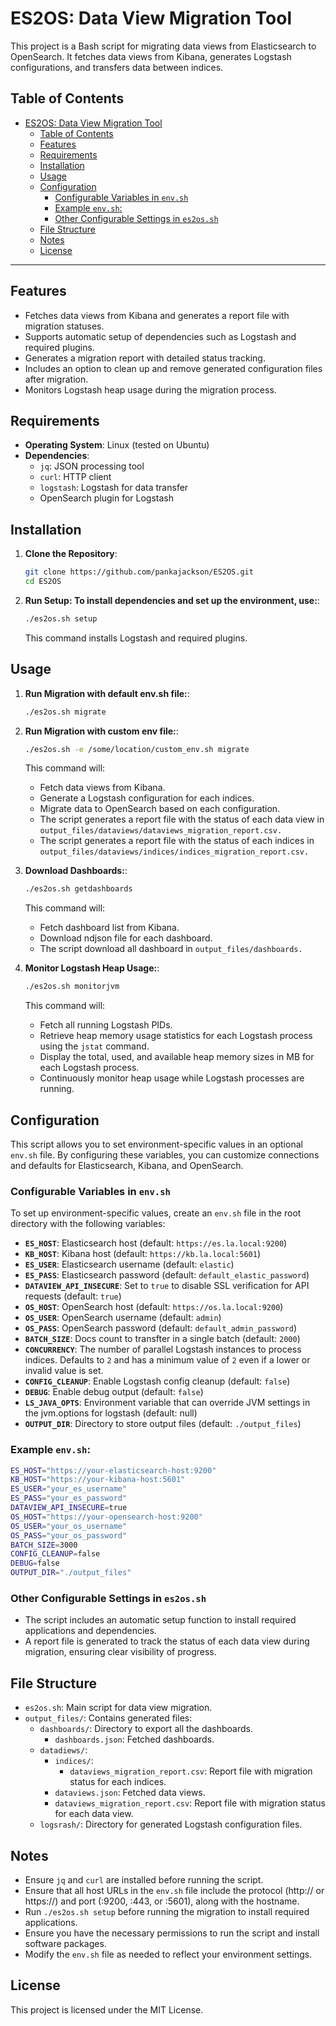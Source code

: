 # ES2OS: Data View Migration Tool

This project is a Bash script for migrating data views from Elasticsearch to OpenSearch. It fetches data views from Kibana, generates Logstash configurations, and transfers data between indices.

## Table of Contents

- [ES2OS: Data View Migration Tool](#es2os-data-view-migration-tool)
  - [Table of Contents](#table-of-contents)
  - [Features](#features)
  - [Requirements](#requirements)
  - [Installation](#installation)
  - [Usage](#usage)
  - [Configuration](#configuration)
    - [Configurable Variables in `env.sh`](#configurable-variables-in-envsh)
    - [Example `env.sh`:](#example-envsh)
    - [Other Configurable Settings in `es2os.sh`](#other-configurable-settings-in-es2ossh)
  - [File Structure](#file-structure)
  - [Notes](#notes)
  - [License](#license)

---

## Features

- Fetches data views from Kibana and generates a report file with migration statuses.
- Supports automatic setup of dependencies such as Logstash and required plugins.
- Generates a migration report with detailed status tracking.
- Includes an option to clean up and remove generated configuration files after migration.
- Monitors Logstash heap usage during the migration process.

## Requirements

- **Operating System**: Linux (tested on Ubuntu)
- **Dependencies**:
  - `jq`: JSON processing tool
  - `curl`: HTTP client
  - `logstash`: Logstash for data transfer
  - OpenSearch plugin for Logstash

## Installation

1. **Clone the Repository**:

   ```bash
   git clone https://github.com/pankajackson/ES2OS.git
   cd ES2OS
   ```

2. **Run Setup: To install dependencies and set up the environment, use:**:

   ```bash
   ./es2os.sh setup
   ```

   This command installs Logstash and required plugins.

## Usage

1. **Run Migration with default env.sh file:**:

   ```bash
   ./es2os.sh migrate
   ```

2. **Run Migration with custom env file:**:

   ```bash
   ./es2os.sh -e /some/location/custom_env.sh migrate
   ```

   This command will:

   - Fetch data views from Kibana.
   - Generate a Logstash configuration for each indices.
   - Migrate data to OpenSearch based on each configuration.
   - The script generates a report file with the status of each data view in `output_files/dataviews/dataviews_migration_report.csv.`
   - The script generates a report file with the status of each indices in `output_files/dataviews/indices/indices_migration_report.csv.`

3. **Download Dashboards:**:

   ```bash
   ./es2os.sh getdashboards
   ```

   This command will:

   - Fetch dashboard list from Kibana.
   - Download ndjson file for each dashboard.
   - The script download all dashboard in `output_files/dashboards.`

4. **Monitor Logstash Heap Usage:**:

   ```bash
   ./es2os.sh monitorjvm
   ```

   This command will:

   - Fetch all running Logstash PIDs.
   - Retrieve heap memory usage statistics for each Logstash process using the `jstat` command.
   - Display the total, used, and available heap memory sizes in MB for each Logstash process.
   - Continuously monitor heap usage while Logstash processes are running.

## Configuration

This script allows you to set environment-specific values in an optional `env.sh` file. By configuring these variables, you can customize connections and defaults for Elasticsearch, Kibana, and OpenSearch.

### Configurable Variables in `env.sh`

To set up environment-specific values, create an `env.sh` file in the root directory with the following variables:

- **`ES_HOST`**: Elasticsearch host (default: `https://es.la.local:9200`)
- **`KB_HOST`**: Kibana host (default: `https://kb.la.local:5601`)
- **`ES_USER`**: Elasticsearch username (default: `elastic`)
- **`ES_PASS`**: Elasticsearch password (default: `default_elastic_password`)
- **`DATAVIEW_API_INSECURE`**: Set to `true` to disable SSL verification for API requests (default: `true`)
- **`OS_HOST`**: OpenSearch host (default: `https://os.la.local:9200`)
- **`OS_USER`**: OpenSearch username (default: `admin`)
- **`OS_PASS`**: OpenSearch password (default: `default_admin_password`)
- **`BATCH_SIZE`**: Docs count to transfter in a single batch (default: `2000`)
- **`CONCURRENCY`**: The number of parallel Logstash instances to process indices. Defaults to `2` and has a minimum value of `2` even if a lower or invalid value is set.
- **`CONFIG_CLEANUP`**: Enable Logstash config cleanup (default: `false`)
- **`DEBUG`**: Enable debug output (default: `false`)
- **`LS_JAVA_OPTS`**: Environment variable that can override JVM settings in the jvm.options for logstash (default: null)
- **`OUTPUT_DIR`**: Directory to store output files (default: `./output_files`)

### Example `env.sh`:

```bash
ES_HOST="https://your-elasticsearch-host:9200"
KB_HOST="https://your-kibana-host:5601"
ES_USER="your_es_username"
ES_PASS="your_es_password"
DATAVIEW_API_INSECURE=true
OS_HOST="https://your-opensearch-host:9200"
OS_USER="your_os_username"
OS_PASS="your_os_password"
BATCH_SIZE=3000
CONFIG_CLEANUP=false
DEBUG=false
OUTPUT_DIR="./output_files"
```

### Other Configurable Settings in `es2os.sh`

- The script includes an automatic setup function to install required applications and dependencies.
- A report file is generated to track the status of each data view during migration, ensuring clear visibility of progress.

## File Structure

- `es2os.sh`: Main script for data view migration.
- `output_files/`: Contains generated files:
  - `dashboards/`: Directory to export all the dashboards.
    - `dashboards.json`: Fetched dashboards.
  - `datadiews/`:
    - `indices/`:
      - `dataviews_migration_report.csv`: Report file with migration status for each indices.
    - `dataviews.json`: Fetched data views.
    - `dataviews_migration_report.csv`: Report file with migration status for each data view.
  - `logsrash/`: Directory for generated Logstash configuration files.

## Notes

- Ensure `jq` and `curl` are installed before running the script.
- Ensure that all host URLs in the `env.sh` file include the protocol (http:// or https://) and port (:9200, :443, or :5601), along with the hostname.
- Run `./es2os.sh setup` before running the migration to install required applications.
- Ensure you have the necessary permissions to run the script and install software packages.
- Modify the `env.sh` file as needed to reflect your environment settings.

## License

This project is licensed under the MIT License.

